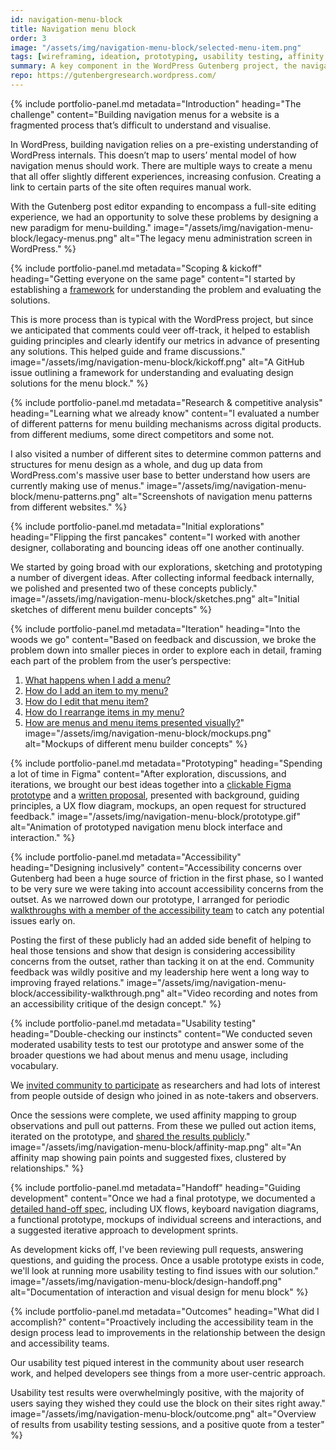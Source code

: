 ```yaml
---
id: navigation-menu-block
title: Navigation menu block
order: 3
image: "/assets/img/navigation-menu-block/selected-menu-item.png"
tags: [wireframing, ideation, prototyping, usability testing, affinity mapping, leadership, community management, documentation]
summary: A key component in the WordPress Gutenberg project, the navigation menu block allows users to create navigation menus for their websites in an intuitive and visual way.
repo: https://gutenbergresearch.wordpress.com/
---
```


{% include portfolio-panel.md
  metadata="Introduction"
  heading="The challenge"
  content="Building navigation menus for a website is a fragmented process that’s difficult to understand and visualise.

  In WordPress, building navigation relies on a pre-existing understanding of WordPress internals. This doesn’t map to users’ mental model of how navigation menus should work. There are multiple ways to create a menu that all offer slightly different experiences, increasing confusion. Creating a link to certain parts of the site often requires manual work.

  With the Gutenberg post editor expanding to encompass a full-site editing experience, we had an opportunity to solve these problems by designing a new paradigm for menu-building."
  image="/assets/img/navigation-menu-block/legacy-menus.png"
  alt="The legacy menu administration screen in WordPress."
%}

{% include portfolio-panel.md
  metadata="Scoping & kickoff"
  heading="Getting everyone on the same page"
  content="I started by establishing a [framework](https://github.com/WordPress/gutenberg/issues/13690#issue-407174490) for understanding the problem and evaluating the solutions.

  This is more process than is typical with the WordPress project, but since we anticipated that comments could veer off-track, it helped to establish guiding principles and clearly identify our metrics in advance of presenting any solutions. This helped guide and frame discussions."
  image="/assets/img/navigation-menu-block/kickoff.png"
  alt="A GitHub issue outlining a framework for understanding and evaluating design solutions for the menu block."
%}

{% include portfolio-panel.md
  metadata="Research & competitive analysis"
  heading="Learning what we already know"
  content="I evaluated a number of different patterns for menu building mechanisms across digital products.  from different mediums, some direct competitors and some not.

  I also visited a number of different sites to determine common patterns and structures for menu design as a whole, and dug up data from WordPress.com's massive user base to better understand how users are currently making use of menus."
  image="/assets/img/navigation-menu-block/menu-patterns.png"
  alt="Screenshots of navigation menu patterns from different websites."
%}

{% include portfolio-panel.md
  metadata="Initial explorations"
  heading="Flipping the first pancakes"
  content="I worked with another designer, collaborating and bouncing ideas off one another continually.

  We started by going broad with our explorations, sketching and prototyping a number of divergent ideas. After collecting informal feedback internally, we polished and presented two of these concepts publicly."
  image="/assets/img/navigation-menu-block/sketches.png"
  alt="Initial sketches of different menu builder concepts"
%}

{% include portfolio-panel.md
  metadata="Iteration"
  heading="Into the woods we go"
  content="Based on feedback and discussion, we broke the problem down into smaller pieces in order to explore each in detail, framing each part of the problem from the user’s perspective:

  1. [What happens when I add a menu?](https://github.com/WordPress/gutenberg/issues/13786)
  2. [How do I add an item to my menu?](https://github.com/WordPress/gutenberg/issues/13789)
  3. [How do I edit that menu item?](https://github.com/WordPress/gutenberg/issues/13790)
  4. [How do I rearrange items in my menu?](https://github.com/WordPress/gutenberg/issues/13792)
  5. [How are menus and menu items presented visually?](https://github.com/WordPress/gutenberg/issues/13791)"
  image="/assets/img/navigation-menu-block/mockups.png"
  alt="Mockups of different menu builder concepts"
%}

{% include portfolio-panel.md
  metadata="Prototyping"
  heading="Spending a lot of time in Figma"
  content="After exploration, discussions, and iterations, we brought our best ideas together into a [clickable Figma prototype](https://www.figma.com/file/FvlTIGvEnr5nbDoLxbOjNn/Navigation-Menu-Block-Combined-Prototype?node-id=162%3A2520) and a [written proposal](https://make.wordpress.org/design/2019/02/26/proposal-navigation-menu-block/), presented with background, guiding principles, a UX flow diagram, mockups, an open request for structured feedback."
  image="/assets/img/navigation-menu-block/prototype.gif"
  alt="Animation of prototyped navigation menu block interface and interaction."
%}

{% include portfolio-panel.md
  metadata="Accessibility"
  heading="Designing inclusively"
  content="Accessibility concerns over Gutenberg had been a huge source of friction in the first phase, so I wanted to be very sure we were taking into account accessibility concerns from the outset. As we narrowed down our prototype, I arranged for periodic [walkthroughs with a member of the accessibility team](https://make.wordpress.org/design/2019/03/01/video-accessibility-walkthrough-of-navigation-menu-block-designs/) to catch any potential issues early on.

  Posting the first of these publicly had an added side benefit of helping to heal those tensions and show that design is considering accessibility concerns from the outset, rather than tacking it on at the end. Community feedback was wildly positive and my leadership here went a long way to improving frayed relations."
  image="/assets/img/navigation-menu-block/accessibility-walkthrough.png"
  alt="Video recording and notes from an accessibility critique of the design concept."
%}

{% include portfolio-panel.md
  metadata="Usability testing"
  heading="Double-checking our instincts"
  content="We conducted seven moderated usability tests to test our prototype and answer some of the broader questions we had about menus and menu usage, including vocabulary.

  We [invited community to participate](https://make.wordpress.org/design/2019/03/12/become-a-wordpress-researcher/) as researchers and had lots of interest from people outside of design who joined in as note-takers and observers.

  Once the sessions were complete, we used affinity mapping to group observations and pull out patterns. From these we pulled out action items, iterated on the prototype, and [shared the results publicly](https://make.wordpress.org/design/2019/04/01/navigation-menu-block-usability-testing-results/)."
  image="/assets/img/navigation-menu-block/affinity-map.png"
  alt="An affinity map showing pain points and suggested fixes, clustered by relationships."
%}

{% include portfolio-panel.md
  metadata="Handoff"
  heading="Guiding development"
  content="Once we had a final prototype, we documented a [detailed hand-off spec](https://github.com/WordPress/gutenberg/issues/13690#issuecomment-480102173), including UX flows, keyboard navigation diagrams, a functional prototype, mockups of individual screens and interactions, and a suggested iterative approach to development sprints.

  As development kicks off, I've been reviewing pull requests, answering questions, and guiding the process. Once a usable prototype exists in code, we'll look at running more usability testing to find issues with our solution."
  image="/assets/img/navigation-menu-block/design-handoff.png"
  alt="Documentation of interaction and visual design for menu block"
%}

{% include portfolio-panel.md
  metadata="Outcomes"
  heading="What did I accomplish?"
  content="Proactively including the accessibility team in the design process lead to improvements in the relationship between the design and accessibility teams.

  Our usability test piqued interest in the community about user research work, and helped developers see things from a more user-centric approach.

  Usability test results were overwhelmingly positive, with the majority of users saying they wished they could use the block on their sites right away."
  image="/assets/img/navigation-menu-block/outcome.png"
  alt="Overview of results from usability testing sessions, and a positive quote from a tester"
%}
